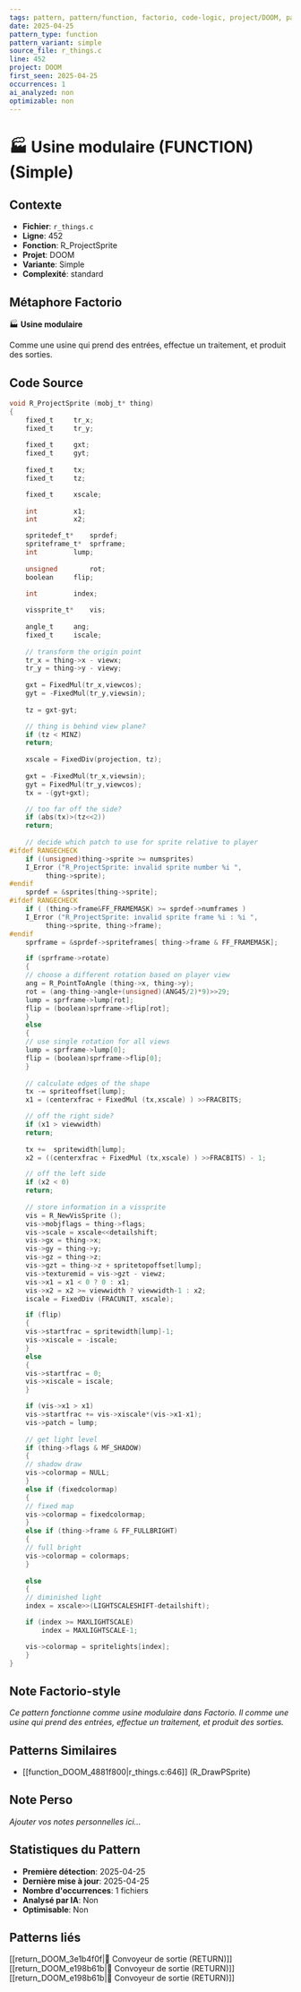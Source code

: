 ```yaml
---
tags: pattern, pattern/function, factorio, code-logic, project/DOOM, pattern/variant/simple
date: 2025-04-25
pattern_type: function
pattern_variant: simple
source_file: r_things.c
line: 452
project: DOOM
first_seen: 2025-04-25
occurrences: 1
ai_analyzed: non
optimizable: non
---
```


# 🏭 Usine modulaire (FUNCTION) (Simple)

## Contexte
- **Fichier**: `r_things.c`
- **Ligne**: 452
- **Fonction**: R_ProjectSprite
- **Projet**: DOOM
- **Variante**: Simple
- **Complexité**: standard

## Métaphore Factorio
🏭 **Usine modulaire**

Comme une usine qui prend des entrées, effectue un traitement, et produit des sorties.

## Code Source
```c
void R_ProjectSprite (mobj_t* thing)
{
    fixed_t		tr_x;
    fixed_t		tr_y;
    
    fixed_t		gxt;
    fixed_t		gyt;
    
    fixed_t		tx;
    fixed_t		tz;

    fixed_t		xscale;
    
    int			x1;
    int			x2;

    spritedef_t*	sprdef;
    spriteframe_t*	sprframe;
    int			lump;
    
    unsigned		rot;
    boolean		flip;
    
    int			index;

    vissprite_t*	vis;
    
    angle_t		ang;
    fixed_t		iscale;
    
    // transform the origin point
    tr_x = thing->x - viewx;
    tr_y = thing->y - viewy;
	
    gxt = FixedMul(tr_x,viewcos); 
    gyt = -FixedMul(tr_y,viewsin);
    
    tz = gxt-gyt; 

    // thing is behind view plane?
    if (tz < MINZ)
	return;
    
    xscale = FixedDiv(projection, tz);
	
    gxt = -FixedMul(tr_x,viewsin); 
    gyt = FixedMul(tr_y,viewcos); 
    tx = -(gyt+gxt); 

    // too far off the side?
    if (abs(tx)>(tz<<2))
	return;
    
    // decide which patch to use for sprite relative to player
#ifdef RANGECHECK
    if ((unsigned)thing->sprite >= numsprites)
	I_Error ("R_ProjectSprite: invalid sprite number %i ",
		 thing->sprite);
#endif
    sprdef = &sprites[thing->sprite];
#ifdef RANGECHECK
    if ( (thing->frame&FF_FRAMEMASK) >= sprdef->numframes )
	I_Error ("R_ProjectSprite: invalid sprite frame %i : %i ",
		 thing->sprite, thing->frame);
#endif
    sprframe = &sprdef->spriteframes[ thing->frame & FF_FRAMEMASK];

    if (sprframe->rotate)
    {
	// choose a different rotation based on player view
	ang = R_PointToAngle (thing->x, thing->y);
	rot = (ang-thing->angle+(unsigned)(ANG45/2)*9)>>29;
	lump = sprframe->lump[rot];
	flip = (boolean)sprframe->flip[rot];
    }
    else
    {
	// use single rotation for all views
	lump = sprframe->lump[0];
	flip = (boolean)sprframe->flip[0];
    }
    
    // calculate edges of the shape
    tx -= spriteoffset[lump];	
    x1 = (centerxfrac + FixedMul (tx,xscale) ) >>FRACBITS;

    // off the right side?
    if (x1 > viewwidth)
	return;
    
    tx +=  spritewidth[lump];
    x2 = ((centerxfrac + FixedMul (tx,xscale) ) >>FRACBITS) - 1;

    // off the left side
    if (x2 < 0)
	return;
    
    // store information in a vissprite
    vis = R_NewVisSprite ();
    vis->mobjflags = thing->flags;
    vis->scale = xscale<<detailshift;
    vis->gx = thing->x;
    vis->gy = thing->y;
    vis->gz = thing->z;
    vis->gzt = thing->z + spritetopoffset[lump];
    vis->texturemid = vis->gzt - viewz;
    vis->x1 = x1 < 0 ? 0 : x1;
    vis->x2 = x2 >= viewwidth ? viewwidth-1 : x2;	
    iscale = FixedDiv (FRACUNIT, xscale);

    if (flip)
    {
	vis->startfrac = spritewidth[lump]-1;
	vis->xiscale = -iscale;
    }
    else
    {
	vis->startfrac = 0;
	vis->xiscale = iscale;
    }

    if (vis->x1 > x1)
	vis->startfrac += vis->xiscale*(vis->x1-x1);
    vis->patch = lump;
    
    // get light level
    if (thing->flags & MF_SHADOW)
    {
	// shadow draw
	vis->colormap = NULL;
    }
    else if (fixedcolormap)
    {
	// fixed map
	vis->colormap = fixedcolormap;
    }
    else if (thing->frame & FF_FULLBRIGHT)
    {
	// full bright
	vis->colormap = colormaps;
    }
    
    else
    {
	// diminished light
	index = xscale>>(LIGHTSCALESHIFT-detailshift);

	if (index >= MAXLIGHTSCALE) 
	    index = MAXLIGHTSCALE-1;

	vis->colormap = spritelights[index];
    }	
}
```

## Note Factorio-style
*Ce pattern fonctionne comme usine modulaire dans Factorio. Il comme une usine qui prend des entrées, effectue un traitement, et produit des sorties.*

## Patterns Similaires
- [[function_DOOM_4881f800|r_things.c:646]] (R_DrawPSprite)

## Note Perso
*Ajouter vos notes personnelles ici...*

## Statistiques du Pattern
- **Première détection**: 2025-04-25
- **Dernière mise à jour**: 2025-04-25
- **Nombre d'occurrences**: 1 fichiers
- **Analysé par IA**: Non
- **Optimisable**: Non

## Patterns liés
[[return_DOOM_3e1b4f0f|🚚 Convoyeur de sortie (RETURN)]]
[[return_DOOM_e198b61b|🚚 Convoyeur de sortie (RETURN)]]
[[return_DOOM_e198b61b|🚚 Convoyeur de sortie (RETURN)]]
